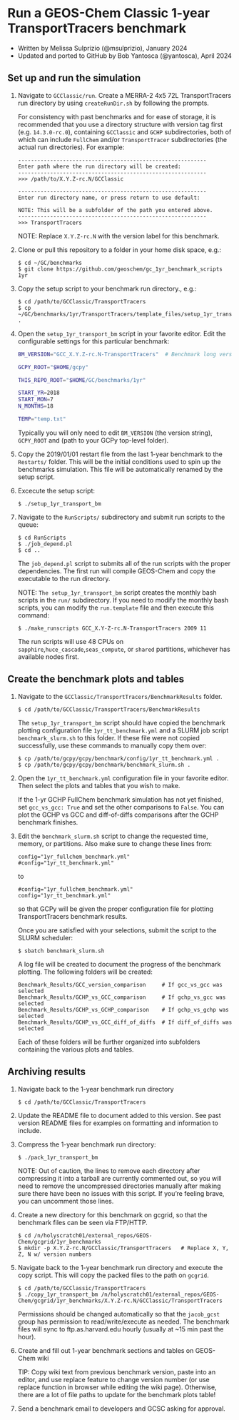 # Run a GEOS-Chem Classic 1-year TransportTracers benchmark
- Written by Melissa Sulprizio (@msulprizio), January 2024
- Updated and ported to GitHub by Bob Yantosca (@yantosca), April 2024

## Set up and run the simulation

1. Navigate to `GCClassic/run`.  Create a MERRA-2 4x5 72L TransportTracers run directory by using `createRunDir.sh` by following the prompts.

   For consistency with past benchmarks and for ease of storage, it is recommended that you use a directory structure with version tag first (e.g. `14.3.0-rc.0`), containing `GCClassic` and `GCHP` subdirectories, both of which can include `FullChem` and/or `TransportTracer` subdirectories (the actual run directories). For example:

   ```console
   -----------------------------------------------------------
   Enter path where the run directory will be created:
   -----------------------------------------------------------
   >>> /path/to/X.Y.Z-rc.N/GCClassic

   -----------------------------------------------------------
   Enter run directory name, or press return to use default:

   NOTE: This will be a subfolder of the path you entered above.
   -----------------------------------------------------------
   >>> TransportTracers
   ```
   NOTE: Replace `X.Y.Z-rc.N` with the version label for this benchmark.
   


2. Clone or pull this repository to a folder in your home disk space, e.g.:

   ```console
   $ cd ~/GC/benchmarks
   $ git clone https://github.com/geoschem/gc_1yr_benchmark_scripts 1yr
   ```


3. Copy the setup script to your benchmark run directory., e.g.:

   ```console
   $ cd /path/to/GCClassic/TransportTracers
   $ cp ~/GC/benchmarks/1yr/TransportTracers/template_files/setup_1yr_transport_bm .
   ```

4. Open the `setup_1yr_transport_bm` script in your favorite editor.  Edit the configurable settings for this particular benchmark:

   ```bash
   BM_VERSION="GCC_X.Y.Z-rc.N-TransportTracers"  # Benchmark long version name

   GCPY_ROOT="$HOME/gcpy"

   THIS_REPO_ROOT="$HOME/GC/benchmarks/1yr"

   START_YR=2018
   START_MON=7
   N_MONTHS=18

   TEMP="temp.txt"
   ```

   Typically you will only need to edit `BM_VERSION` (the version string), `GCPY_ROOT` and (path to your GCPy top-level folder).


5. Copy the 2019/01/01 restart file from the last 1-year benchmark to the `Restarts/` folder.  This will be the initial conditions used to spin up the benchmarks simulation.  This file will be automatically renamed by the setup script.


6. Excecute the setup script:

   ```console
   $ ./setup_1yr_transport_bm
   ```

7. Navigate to the `RunScripts/` subdirectory and submit run scripts to the queue:

   ```console
   $ cd RunScripts
   $ ./job_depend.pl
   $ cd ..
   ```

   The `job_depend.pl` script to submits all of the run scripts with the proper dependencies.   The first run will compile GEOS-Chem and copy the executable to the run directory.

   NOTE: `The setup_1yr_transport_bm` script creates the monthly bash scripts in the `run/` subdirectory. If you need to modify the monthly bash scripts, you can modify the `run.template` file and then execute this command:

   ```console
   $ ./make_runscripts GCC_X.Y-Z-rc.N-TransportTracers 2009 11
   ```

   The run scripts will use 48 CPUs on `sapphire`,`huce_cascade`,`seas_compute`, or `shared` partitions, whichever has available nodes first.


## Create the benchmark plots and tables

1. Navigate to the `GCClassic/TransportTracers/BenchmarkResults` folder.

   ```console
   $ cd /path/to/GCClassic/TransportTracers/BenchmarkResults
   ```

   The `setup_1yr_transport_bm` script should have copied the benchmark plotting configuration file `1yr_tt_benchmark.yml` and a SLURM job script `benchmark_slurm.sh` to this folder.  If these file were not copied successfully, use these commands to manually copy them over:

   ```console
   $ cp /path/to/gcpy/gcpy/benchmark/config/1yr_tt_benchmark.yml .
   $ cp /path/to/gcpy/gcpy/benchmark/benchmark_slurm.sh .
   ```

2. Open the `1yr_tt_benchmark.yml` configuration file in your favorite editor.  Then select the plots and tables that you wish to make.

   If the 1-yr GCHP FullChem benchmark simulation has not yet finished, set `gcc_vs_gcc: True` and set the other comparisons to `False`.  You can plot the GCHP vs GCC and  diff-of-diffs comparisons after the GCHP benchmark finishes.


3. Edit the `benchmark_slurm.sh` script to change the requested time, memory, or partitions.  Also make sure to change these lines from:
   
   ```console
   config="1yr_fullchem_benchmark.yml"
   #config="1yr_tt_benchmark.yml"
   ```
   to
   ```console
   #config="1yr_fullchem_benchmark.yml"
   config="1yr_tt_benchmark.yml"
   ```
   so that GCPy will be given the proper configuration file for plotting TransportTracers benchmark results.
   
   Once you are satisfied with your selections, submit the script to the SLURM scheduler:

   ```console
   $ sbatch benchmark_slurm.sh
   ```

   A log file will be created to document the progress of the benchmark plotting.  The following folders will be created:

   ```console
   Benchmark_Results/GCC_version_comparison     # If gcc_vs_gcc was selected
   Benchmark_Results/GCHP_vs_GCC_comparison     # If gchp_vs_gcc was selected
   Benchmark_Results/GCHP_vs_GCHP_comparison    # If gchp_vs_gchp was selected
   Benchmark_Results/GCHP_vs_GCC_diff_of_diffs  # If diff_of_diffs was selected
   ```

   Each of these folders will be further organized into subfolders  containing the various plots and tables.


## Archiving results

1. Navigate back to the 1-year benchmark run directory

   ```console
   $ cd /path/to/GCClassic/TransportTracers
   ```

2. Update the README file to document added to this version. See past version README files for examples on formatting and information to include.


3. Compress the 1-year benchmark run directory:

   ```console
   $ ./pack_1yr_transport_bm
   ```

   NOTE: Out of caution, the lines to remove each directory after compressing it into a tarball are currently commented out, so you will need to remove the uncompressed directories manually after making sure there have been no issues with this script. If you’re feeling brave, you can uncomment those lines.


4. Create a new directory for this benchmark on gcgrid, so that the benchmark files can be seen via FTP/HTTP.

   ```console
   $ cd /n/holyscratch01/external_repos/GEOS-Chem/gcgrid/1yr_benchmarks
   $ mkdir -p X.Y.Z-rc.N/GCClassic/TransportTracers   # Replace X, Y, Z, N w/ version numbers
   ```

5. Navigate back to the 1-year benchmark run directory and execute the copy script. This will copy the packed files to the path on `gcgrid`.

   ```console
   $ cd /path/to/GCClassic/TransportTracers
   $ ./copy_1yr_transport_bm /n/holyscratch01/external_repos/GEOS-Chem/gcgrid/1yr_benchmarks/X.Y.Z-rc.N/GCClassic/TransportTracers
   ```

   Permissions should be changed automatically so that the `jacob_gcst` group has permission to read/write/execute as needed. The benchmark files will sync to ftp.as.harvard.edu hourly (usually at ~15 min past the hour).


6. Create and fill out 1-year benchmark sections and tables on GEOS-Chem wiki

   TIP: Copy wiki text from previous benchmark version, paste into an editor, and use replace feature to change version number (or use replace function in browser while editing the wiki page). Otherwise, there are a lot of file paths to update for the benchmark plots table!


7. Send a benchmark email to developers and GCSC asking for approval.
